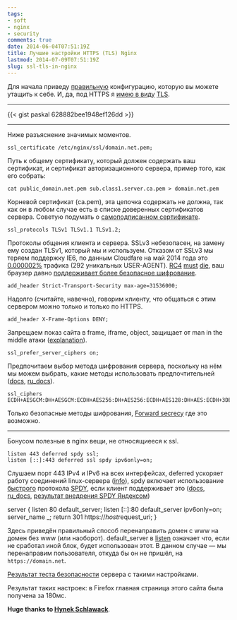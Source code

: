```yaml
---
tags:
- soft
- nginx
- security
comments: true
date: 2014-06-04T07:51:19Z
title: Лучшие настройки HTTPS (TLS) Nginx
lastmod: 2014-07-09T07:51:19Z
slug: ssl-tls-in-nginx
---
```


Для начала приведу [правильную](https://www.ssllabs.com/projects/best-practices/index.html "Qualys SSL Labs - Projects / SSL/TLS Deployment Best Practices") конфигурацию, которую вы можете утащить к себе. И, да, под HTTPS я [имею в виду](https://www.howsmyssl.com/s/about.html#tls-vs-ssl "About · How's My SSL?") [TLS](https://en.wikipedia.org/wiki/Transport_Layer_Security "Transport Layer Security — Wikipedia").

<!--more-->

---

{{< gist paskal 628882bee1948ef126dd >}}

---

Ниже разъяснение значимых моментов.

    ssl_certificate /etc/nginx/ssl/domain.net.pem;

Путь к общему сертификату, который должен содержать ваш сертификат, и сертификат авторизационного сервера, пример того, как его собрать:

    cat public_domain.net.pem sub.class1.server.ca.pem > domain.net.pem

Корневой сертификат (ca.pem), эта цепочка содержать не должна, так как он в любом случае есть в списке доверенных сертификатов сервера. Советую подумать о [самоподписанном сертификате](http://vitus-wagner.livejournal.com/916596.html "vitus_wagner: Зачем вам подорожная, хамы? Вы же неграмотны!").

    ssl_protocols TLSv1 TLSv1.1 TLSv1.2;

Протоколы общения клиента и сервера. SSLv3 небезопасен, на замену ему создан TLSv1, который мы и используем. Отказом от SSLv3 мы теряем поддержку IE6, по данным Cloudfare на май 2014 года это [0.000002%](http://blog.cloudflare.com/the-web-is-world-wide-or-who-still-needs-rc4/ "The Web is World-Wide, or who still needs RC4? | CloudFlare Blog") трафика (292 уникальных USER-AGENT). [RC4](http://blog.cloudflare.com/killing-rc4/ "Killing RC4 softly | CloudFlare Blog") [must](http://blog.cloudflare.com/tracking-our-ssl-configuration/ "Tracking our SSL configuration | CloudFlare Blog") [die](http://blog.cloudflare.com/killing-rc4-the-long-goodbye/ "Killing RC4: The Long Goodbye | CloudFlare Blog"), ваш браузер давно [поддерживает более безопасное шифрование](https://www.howsmyssl.com/ "How's My SSL?").

    add_header Strict-Transport-Security max-age=31536000;

Надолго (считайте, навечно), говорим клиенту, что общаться с этим сервером можно только и только по HTTPS.

    add_header X-Frame-Options DENY;

Запрещаем показ сайта в frame, iframe, object, защищает от man in the middle атаки ([explanation](https://developer.mozilla.org/en-US/docs/Web/HTTP/X-Frame-Options "The X-Frame-Options response header — HTTP | MDN")).

    ssl_prefer_server_ciphers on;

Предпочитаем выбор метода шифрования сервера, поскольку на нём мы можем выбрать, какие методы использовать предпочтительней ([docs](http://nginx.org/en/docs/http/ngx_http_ssl_module.html#ssl_prefer_server_ciphers "Module ngx_http_ssl_module"), [ru_docs](http://nginx.org/ru/docs/http/ngx_http_ssl_module.html#ssl_prefer_server_ciphers "Модуль ngx_http_ssl_module")).

    ssl_ciphers ECDH+AESGCM:DH+AESGCM:ECDH+AES256:DH+AES256:ECDH+AES128:DH+AES:ECDH+3DES:DH+3DES:RSA+AES:RSA+3DES:!aNULL:!MD5:!DSS;

Только безопасные методы шифрования, [Forward secrecy](https://en.wikipedia.org/wiki/Forward_secrecy "Forward secrecy — Wikipedia, the free encyclopedia") где это возможно.

---

Бонусом полезные в nginx вещи, не относящиееся к ssl.

    listen 443 deferred spdy ssl;
    listen [::]:443 deferred ssl spdy ipv6only=on;

Слушаем порт 443 IPv4 и IPv6 на всех интерфейсах, deferred ускоряет работу соединений linux-сервера ([info](http://www.techrepublic.com/article/take-advantage-of-tcp-ip-options-to-optimize-data-transmission/ "Take advantage of TCP/IP options to optimize data transmission — TechRepublic")), spdy включает использование [быстрого](http://blog.chromium.org/2013/11/making-web-faster-with-spdy-and-http2.html "Chromium Blog: Making the web faster with SPDY and HTTP/2") протокола [SPDY](https://en.wikipedia.org/wiki/SPDY "SPDY — Wikipedia"), если клиент поддерживает это ([docs](http://nginx.org/en/docs/http/ngx_http_core_module.html#listen "Module ngx_http_core_module"), [ru_docs](http://nginx.org/ru/docs/http/ngx_http_core_module.html#listen "Модуль ngx_http_core_module"), [результат внедрения SPDY Яндексом](http://habrahabr.ru/company/yandex/blog/222951/ "Совместный эксперимент команд Яндекс.Почты и Nginx: действительно ли SPDY ускорит интернет? / Блог компании Яндекс / Хабрахабр"))

server {
	listen 80 default_server;
	listen [::]:80 default_server ipv6only=on;
	server_name _;
	return 301 https://$host$request_uri;
}

Здесь приведён правильный способ перенаправить домен с www на домен без www (или наоборот). default_server в [listen](http://nginx.org/ru/docs/http/ngx_http_core_module.html#listen "Модуль ngx_http_core_module") означает что, если не сработал иной блок, будет использован этот. В данном случае — мы перенаправим пользователя, откуда бы он не пришёл, на `https://domain.net`.

[Результат теста безопасности](https://www.ssllabs.com/ssltest/analyze.html?d=terrty.net "Qualys SSL Labs — Projects / SSL Server Test / terrty.net") сервера с такими настройками.

Результат таких настроек: в Firefox главная страница этого сайта была получена за 180мс.

**Huge thanks to [Hynek Schlawack](https://hynek.me/articles/hardening-your-web-servers-ssl-ciphers/ "Hardening Your Web Server’s SSL Ciphers")**.
